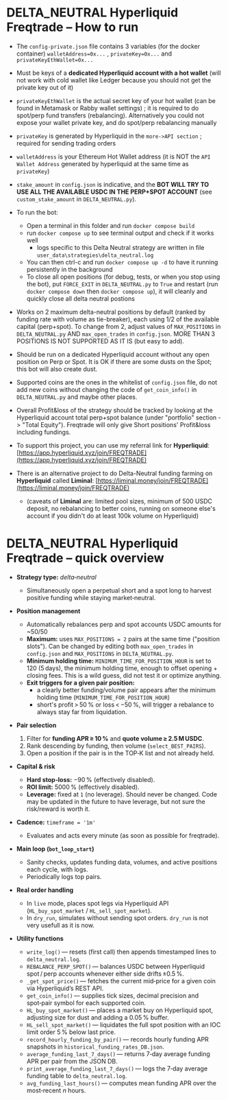# DELTA_NEUTRAL Hyperliquid Freqtrade – How to run

* The `config-private.json` file contains 3 variables (for the docker container) `walletAddress=0x...` , `privateKey=0x...` and `privateKeyEthWallet=0x...`
* Must be keys of a **dedicated Hyperliquid account with a hot wallet** (will not work with cold wallet like Ledger because you should not get the private key out of it)
 * `privateKeyEthWallet` is the actual secret key of your hot wallet (can be found in Metamask or Rabby wallet settings) ; it is required to do spot/perp fund transfers (rebalancing). Alternatively you could not expose your wallet private key, and do spot/perp rebalancing manually
 * `privateKey` is generated by Hyperliquid in the `more->API section` ; required for sending trading orders
 * `walletAddress` is your Ethereum Hot Wallet address (it is NOT the `API Wallet Address` generated by hyperliquid at the same time as `privateKey`)
* `stake_amount` in `config.json` is indicative, and the **BOT WILL TRY TO USE ALL THE AVAILABLE USDC IN THE PERP+SPOT ACCOUNT** (see `custom_stake_amount` in `DELTA_NEUTRAL.py`).
* To run the bot:
  * Open a terminal in this folder and run `docker compose build`
  * run `docker compose up` to see terminal output and check if it works well
    * logs specific to this Delta Neutral strategy are written in file `user_data\strategies\delta_neutral.log`
  * You can then ctrl-c and run `docker compose up -d` to have it running persistently in the background
  * To close all open positions (for debug, tests, or when you stop using the bot), put `FORCE_EXIT` in `DELTA_NEUTRAL.py` to `True` and restart (run `docker compose down` then `docker compose up`), it will cleanly and quickly close all delta neutral postions
* Works on 2 maximum delta-neutral positions by default (ranked by funding rate with volume as tie-breaker), each using 1/2 of the available capital (perp+spot). To change from 2, adjust values of `MAX_POSITIONS` in `DELTA_NEUTRAL.py` AND `max_open_trades` in `config.json`. MORE THAN 3 POSITIONS IS NOT SUPPORTED AS IT IS (but easy to add).
* Should be run on a dedicated Hyperliquid account without any open position on Perp or Spot. It is OK if there are some dusts on the Spot; this bot will also create dust.
* Supported coins are the ones in the whitelist of `config.json` file, do not add new coins without changing the code of `get_coin_info()` in `DELTA_NEUTRAL.py` and maybe other places.
* Overall Profit&loss of the strategy should be tracked by looking at the Hyperliquid account total perp+spot balance (under "portfolio" section -> "Total Equity"). Freqtrade will only give Short positions' Profit&loss including fundings.

* To support this project, you can use my referral link for **Hyperliquid**: [https://app.hyperliquid.xyz/join/FREQTRADE](https://app.hyperliquid.xyz/join/FREQTRADE)
* There is an alternative project to do Delta-Neutral funding farming on **Hyperliquid** called **Liminal**: [https://liminal.money/join/FREQTRADE](https://liminal.money/join/FREQTRADE)
   * (caveats of **Liminal** are: limited pool sizes, minimum of 500 USDC deposit, no rebalancing to better coins, running on someone else's account if you didn't do at least 100k volume on Hyperliquid) 

# DELTA_NEUTRAL Hyperliquid Freqtrade – quick overview

- **Strategy type:** *delta‑neutral*  
  - Simultaneously open a perpetual short and a spot long to harvest positive funding while staying market‑neutral.

- **Position management**  
  - Automatically rebalances perp and spot accounts USDC amounts for ~50/50
  - **Maximum:** uses `MAX_POSITIONS = 2` pairs at the same time ("position slots"). Can be changed by editing both `max_open_trades` in `config.json` and `MAX_POSITIONS` in `DELTA_NEUTRAL.py`.
  - **Minimum holding time:** `MINIMUM_TIME_FOR_POSITION_HOUR` is set to 120 (5 days), the minimum holding time, enough to offset opening + closing fees. This is a wild guess, did not test it or optimize anything.
  - **Exit triggers for a given pair position:**  
    - a clearly better funding/volume pair appears after the minimum holding time (`MINIMUM_TIME_FOR_POSITION_HOUR`)  
    - short's profit > 50 % or loss < −50 %, will trigger a rebalance to always stay far from liquidation.

- **Pair selection**  
  1. Filter for **funding APR ≥ 10 %** and **quote volume ≥ 2.5 M USDC**.  
  2. Rank descending by funding, then volume (`select_BEST_PAIRS`).  
  3. Open a position if the pair is in the TOP‑K list and not already held.

- **Capital & risk**  
  - **Hard stop‑loss:** −90 % (effectively disabled).  
  - **ROI limit:** 5000 % (effectively disabled).  
  - **Leverage:** fixed at `1` (no leverage). Should never be changed. Code may be updated in the future to have leverage, but not sure the risk/reward is worth it.

- **Cadence:** `timeframe = '1m'`  
  - Evaluates and acts every minute (as soon as possible for freqtrade).

- **Main loop (`bot_loop_start`)**  
  - Sanity checks, updates funding data, volumes, and active positions each cycle, with logs.  
  - Periodically logs top pairs.

- **Real order handling**  
  - In `live` mode, places spot legs via Hyperliquid API (`HL_buy_spot_market` / `HL_sell_spot_market`).  
  - In `dry_run`, simulates without sending spot orders. `dry_run` is not very usefull as it is now.

- **Utility functions**  
  - `write_log()` — resets (first call) then appends timestamped lines to `delta_neutral.log`.  
  - `REBALANCE_PERP_SPOT()` — balances USDC between Hyperliquid spot / perp accounts whenever either side drifts ±0.5 %.  
  - `_get_spot_price()` — fetches the current mid‑price for a given coin via Hyperliquid’s REST API.  
  - `get_coin_info()` — supplies tick sizes, decimal precision and spot‑pair symbol for each supported coin.  
  - `HL_buy_spot_market()` — places a market buy on Hyperliquid spot, adjusting size for dust and adding a 0.05 % buffer.  
  - `HL_sell_spot_market()` — liquidates the full spot position with an IOC limit order 5 % below last price.  
  - `record_hourly_funding_by_pair()` — records hourly funding APR snapshots in `historical_funding_rates_DB.json`.  
  - `average_funding_last_7_days()` — returns 7‑day average funding APR per pair from the JSON DB.  
  - `print_average_funding_last_7_days()` — logs the 7‑day average funding table to `delta_neutral.log`.  
  - `avg_funding_last_hours()` — computes mean funding APR over the most‑recent *n* hours.










